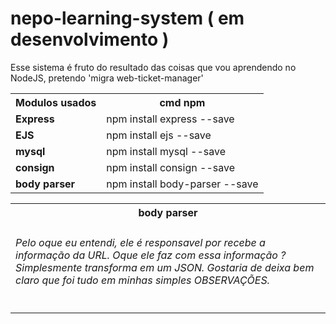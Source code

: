 # nepo-learning-system ( em desenvolvimento )
Esse sistema é fruto do resultado das coisas que vou aprendendo no NodeJS, pretendo 'migra web-ticket-manager'
<table>
  <tr>
    <th>Modulos usados</th>
    <th>cmd npm</th>
  </tr>
  <tr>
    <td><strong>Express</strong></td>
    <td>npm install express --save</td>
  </tr>
  <tr>
    <td><strong>EJS</strong></td>
    <td>npm install ejs --save</td>
  </tr>
  <tr>
    <td><strong>mysql</strong></td>
    <td>npm install mysql --save</td>
  </tr>
  <tr>
    <td><strong>consign</strong></td>
    <td>npm install consign --save</td>
  </tr>
  <tr>
    <td><strong>body parser</strong></td>
    <td>npm install body-parser --save</td>
  </tr>
</table>

<table>
  <tr>
      <th>body parser</th>
  </tr>
  <tr>
      <td><h6>
      Pelo oque eu entendi, ele é responsavel por recebe a informação da URL.
      Oque ele faz com essa informação ? Simplesmente transforma em um JSON. Gostaria de deixa bem claro que foi tudo em minhas simples OBSERVAÇÕES.
      </h6></td>
  </tr>
</table>
